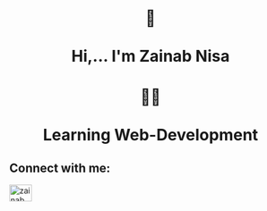 <h1 align="center">📌 <br> <br>   Hi,... I'm Zainab Nisa</h1>
<h1 align="center"> 🧑‍💻  <br> <br> Learning Web-Development</h1>

<h2 align="left">Connect with me:</h2>
<p align="left">
<a href="https://twitter.com/zainab_nisa786" target="blank"><img align="center" src="https://raw.githubusercontent.com/rahuldkjain/github-profile-readme-generator/master/src/images/icons/Social/twitter.svg" alt="zainab_nisa786" height="30" width="40" /></a>
